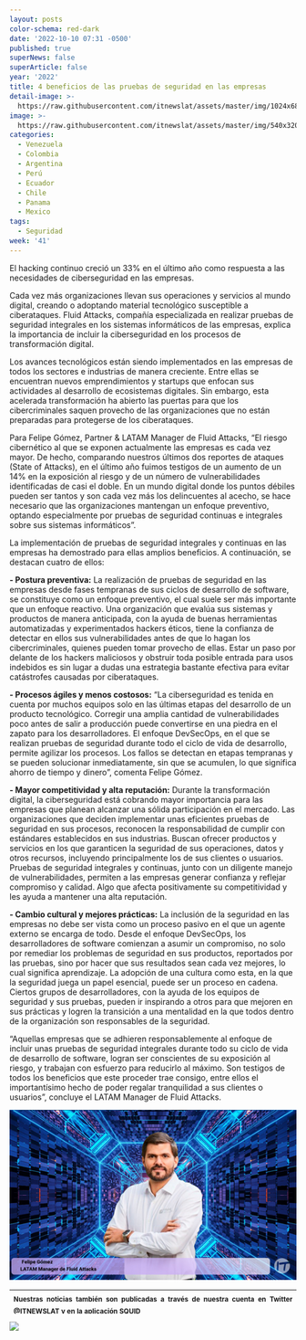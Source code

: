 ```yaml
---
layout: posts
color-schema: red-dark
date: '2022-10-10 07:31 -0500'
published: true
superNews: false
superArticle: false
year: '2022'
title: 4 beneficios de las pruebas de seguridad en las empresas
detail-image: >-
  https://raw.githubusercontent.com/itnewslat/assets/master/img/1024x680/Felipe-Gomez-g.jpg
image: >-
  https://raw.githubusercontent.com/itnewslat/assets/master/img/540x320/Felipe-Gomez-p.jpg
categories:
  - Venezuela
  - Colombia
  - Argentina
  - Perú
  - Ecuador
  - Chile
  - Panama
  - Mexico
tags:
  - Seguridad
week: '41'
---
```

El hacking continuo creció un 33% en el último año como respuesta a las necesidades de ciberseguridad en las empresas.

Cada vez más organizaciones llevan sus operaciones y servicios al mundo digital, creando o adoptando material tecnológico susceptible a ciberataques. Fluid Attacks, compañía especializada en realizar pruebas de seguridad integrales en los sistemas informáticos de las empresas, explica la importancia de incluir la ciberseguridad en los procesos de transformación digital.
 
Los avances tecnológicos están siendo implementados en las empresas de todos los sectores e industrias de manera creciente. Entre ellas se encuentran nuevos emprendimientos y startups que enfocan sus actividades al desarrollo de ecosistemas digitales. Sin embargo, esta acelerada transformación ha abierto las puertas para que los cibercriminales saquen provecho de las organizaciones que no están preparadas para protegerse de los ciberataques.
 
Para Felipe Gómez, Partner & LATAM Manager de Fluid Attacks, “El riesgo cibernético al que se exponen actualmente las empresas es cada vez mayor. De hecho, comparando nuestros últimos dos reportes de ataques (State of Attacks), en el último año fuimos testigos de un aumento de un 14% en la exposición al riesgo y de un número de vulnerabilidades identificadas de casi el doble. En un mundo digital donde los puntos débiles pueden ser tantos y son cada vez más los delincuentes al acecho, se hace necesario que las organizaciones mantengan un enfoque preventivo, optando especialmente por pruebas de seguridad continuas e integrales sobre sus sistemas informáticos”.

La implementación de pruebas de seguridad integrales y continuas en las empresas ha demostrado para ellas amplios beneficios. A continuación, se destacan cuatro de ellos:

**- Postura preventiva:** La realización de pruebas de seguridad en las empresas desde fases tempranas de sus ciclos de desarrollo de software, se constituye como un enfoque preventivo, el cual suele ser más importante que un enfoque reactivo. Una organización que evalúa sus sistemas y productos de manera anticipada, con la ayuda de buenas herramientas automatizadas y experimentados hackers éticos, tiene la confianza de detectar en ellos sus vulnerabilidades antes de que lo hagan los cibercriminales, quienes pueden tomar provecho de ellas. Estar un paso por delante de los hackers maliciosos y obstruir toda posible entrada para usos indebidos es sin lugar a dudas una estrategia bastante efectiva para evitar catástrofes causadas por ciberataques.

**- Procesos ágiles y menos costosos:** “La ciberseguridad es tenida en cuenta por muchos equipos solo en las últimas etapas del desarrollo de un producto tecnológico. Corregir una amplia cantidad de vulnerabilidades poco antes de salir a producción puede convertirse en una piedra en el zapato para los desarrolladores. El enfoque DevSecOps, en el que se realizan pruebas de seguridad durante todo el ciclo de vida de desarrollo, permite agilizar los procesos. Los fallos se detectan en etapas tempranas y se pueden solucionar inmediatamente, sin que se acumulen, lo que significa ahorro de tiempo y dinero”, comenta Felipe Gómez.

**- Mayor competitividad y alta reputación:** Durante la transformación digital, la ciberseguridad está cobrando mayor importancia para las empresas que planean alcanzar una sólida participación en el mercado. Las organizaciones que deciden implementar unas eficientes pruebas de seguridad en sus procesos, reconocen la responsabilidad de cumplir con estándares establecidos en sus industrias. Buscan ofrecer productos y servicios en los que garanticen la seguridad de sus operaciones, datos y otros recursos, incluyendo principalmente los de sus clientes o usuarios. Pruebas de seguridad integrales y continuas, junto con un diligente manejo de vulnerabilidades, permiten a las empresas generar confianza y reflejar compromiso y calidad. Algo que afecta positivamente su competitividad y les ayuda a mantener una alta reputación.

**- Cambio cultural y mejores prácticas:** La inclusión de la seguridad en las empresas no debe ser vista como un proceso pasivo en el que un agente externo se encarga de todo. Desde el enfoque DevSecOps, los desarrolladores de software comienzan a asumir un compromiso, no solo por remediar los problemas de seguridad en sus productos, reportados por las pruebas, sino por hacer que sus resultados sean cada vez mejores, lo cual significa aprendizaje. La adopción de una cultura como esta, en la que la seguridad juega un papel esencial, puede ser un proceso en cadena. Ciertos grupos de desarrolladores, con la ayuda de los equipos de seguridad y sus pruebas, pueden ir inspirando a otros para que mejoren en sus prácticas y logren la transición a una mentalidad en la que todos dentro de la organización son responsables de la seguridad.

“Aquellas empresas que se adhieren responsablemente al enfoque de incluir unas pruebas de seguridad integrales durante todo su ciclo de vida de desarrollo de software, logran ser conscientes de su exposición al riesgo, y trabajan con esfuerzo para reducirlo al máximo. Son testigos de todos los beneficios que este proceder trae consigo, entre ellos el importantísimo hecho de poder regalar tranquilidad a sus clientes o usuarios”, concluye el LATAM Manager de Fluid Attacks.
 
![](https://raw.githubusercontent.com/itnewslat/assets/master/img/540x320/Felipe-Gomez-p.jpg)

<table style="height: 42px;" width="569">
<tbody>
<tr>
<td style="text-align: justify;"><sub><strong>Nuestras noticias también son publicadas a través de nuestra cuenta en Twitter <a href="https://twitter.com/itnewslat?lang=es">@ITNEWSLAT</a> y en la aplicación <a href="https://squidapp.co/en/">SQUID</a></strong></sub></td>
</tr>
</tbody>
</table>

<img src="https://tracker.metricool.com/c3po.jpg?hash=56f88a41e39ab42c063cc51676587a04"/>


